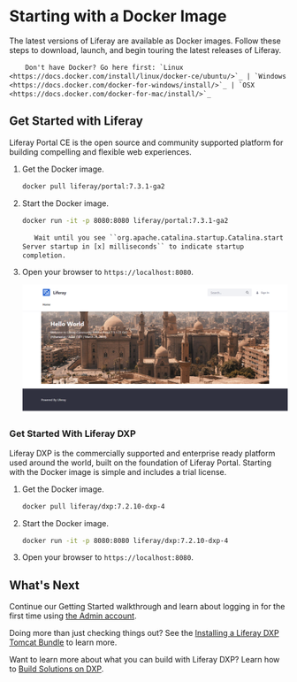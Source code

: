 # Starting with a Docker Image

The latest versions of Liferay are available as Docker images. Follow these steps to download, launch, and begin touring the latest releases of Liferay.

```important::
    Don't have Docker? Go here first: `Linux <https://docs.docker.com/install/linux/docker-ce/ubuntu/>`_ | `Windows <https://docs.docker.com/docker-for-windows/install/>`_ | `OSX <https://docs.docker.com/docker-for-mac/install/>`_
```

## Get Started with Liferay

Liferay Portal CE is the open source and community supported platform for building compelling and flexible web experiences.

1. Get the Docker image.

    ```bash
    docker pull liferay/portal:7.3.1-ga2
    ```

1. Start the Docker image.

    ```bash
    docker run -it -p 8080:8080 liferay/portal:7.3.1-ga2
    ```

    ```tip::
       Wait until you see ``org.apache.catalina.startup.Catalina.start Server startup in [x] milliseconds`` to indicate startup completion.
    ```

1. Open your browser to `https://localhost:8080`.

    ![The Liferay Portal initial landing page.](starting-with-a-dxp-docker-image/images/01.png)

### Get Started With Liferay DXP

Liferay DXP is the commercially supported and enterprise ready platform used around the world, built on the foundation of Liferay Portal. Starting with the Docker image is simple and includes a trial license.

1. Get the Docker image.

    ```bash
    docker pull liferay/dxp:7.2.10-dxp-4
    ```

1. Start the Docker image.

    ```bash
    docker run -it -p 8080:8080 liferay/dxp:7.2.10-dxp-4
    ```

1. Open your browser to `https://localhost:8080`.

## What's Next

Continue our Getting Started walkthrough and learn about logging in for the first time using [the Admin account](./introduction-to-the-admin-account.md).

Doing more than just checking things out? See the [Installing a Liferay DXP Tomcat Bundle](../installation-and-upgrades/installing-liferay/installing-a-liferay-dxp-tomcat-bundle.md) to learn more.

Want to learn more about what you can build with Liferay DXP? Learn how to [Build Solutions on DXP](../building-solutions-on-dxp/README.md).
